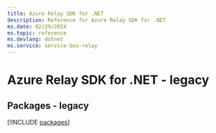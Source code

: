 ```yaml
---
title: Azure Relay SDK for .NET
description: Reference for Azure Relay SDK for .NET
ms.date: 02/29/2024
ms.topic: reference
ms.devlang: dotnet
ms.service: service-bus-relay
---
```

# Azure Relay SDK for .NET - legacy
## Packages - legacy
[!INCLUDE [packages](relay-index.md)]